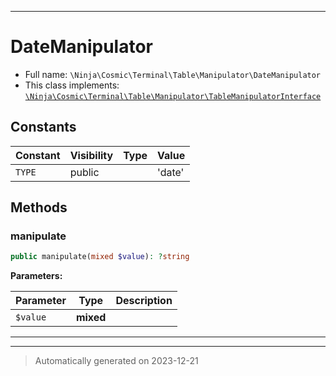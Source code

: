 ***

# DateManipulator





* Full name: `\Ninja\Cosmic\Terminal\Table\Manipulator\DateManipulator`
* This class implements:
[`\Ninja\Cosmic\Terminal\Table\Manipulator\TableManipulatorInterface`](./TableManipulatorInterface.md)


## Constants

| Constant | Visibility | Type | Value |
|:---------|:-----------|:-----|:------|
|`TYPE`|public| |&#039;date&#039;|


## Methods


### manipulate



```php
public manipulate(mixed $value): ?string
```








**Parameters:**

| Parameter | Type | Description |
|-----------|------|-------------|
| `$value` | **mixed** |  |





***


***
> Automatically generated on 2023-12-21

